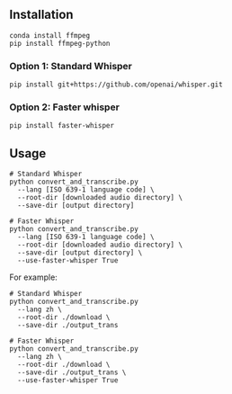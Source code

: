 ## Installation
```shell
conda install ffmpeg
pip install ffmpeg-python
```

### Option 1: Standard Whisper

```shell
pip install git+https://github.com/openai/whisper.git
```

### Option 2: Faster whisper

```shell
pip install faster-whisper
```

## Usage

```shell
# Standard Whisper
python convert_and_transcribe.py
  --lang [ISO 639-1 language code] \
  --root-dir [downloaded audio directory] \
  --save-dir [output directory]

# Faster Whisper
python convert_and_transcribe.py
  --lang [ISO 639-1 language code] \
  --root-dir [downloaded audio directory] \
  --save-dir [output directory] \
  --use-faster-whisper True
```

For example:
```shell
# Standard Whisper
python convert_and_transcribe.py
  --lang zh \
  --root-dir ./download \
  --save-dir ./output_trans

# Faster Whisper
python convert_and_transcribe.py
  --lang zh \
  --root-dir ./download \
  --save-dir ./output_trans \
  --use-faster-whisper True
```
